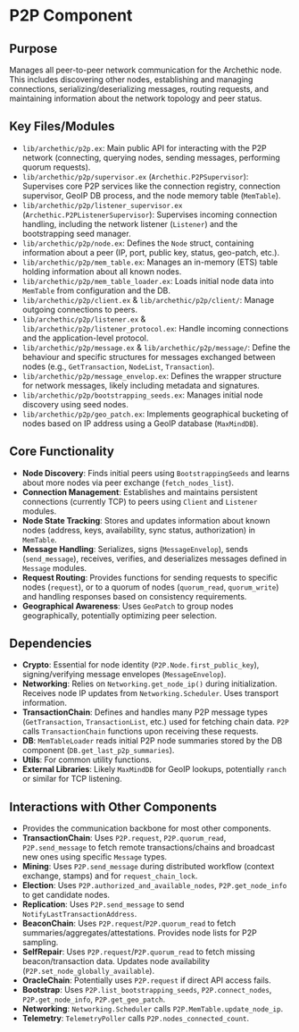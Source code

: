 # P2P Component

## Purpose

Manages all peer-to-peer network communication for the Archethic node. This includes discovering other nodes, establishing and managing connections, serializing/deserializing messages, routing requests, and maintaining information about the network topology and peer status.

## Key Files/Modules

*   `lib/archethic/p2p.ex`: Main public API for interacting with the P2P network (connecting, querying nodes, sending messages, performing quorum requests).
*   `lib/archethic/p2p/supervisor.ex` (`Archethic.P2PSupervisor`): Supervises core P2P services like the connection registry, connection supervisor, GeoIP DB process, and the node memory table (`MemTable`).
*   `lib/archethic/p2p/listener_supervisor.ex` (`Archethic.P2PListenerSupervisor`): Supervises incoming connection handling, including the network listener (`Listener`) and the bootstrapping seed manager.
*   `lib/archethic/p2p/node.ex`: Defines the `Node` struct, containing information about a peer (IP, port, public key, status, geo-patch, etc.).
*   `lib/archethic/p2p/mem_table.ex`: Manages an in-memory (ETS) table holding information about all known nodes.
*   `lib/archethic/p2p/mem_table_loader.ex`: Loads initial node data into `MemTable` from configuration and the DB.
*   `lib/archethic/p2p/client.ex` & `lib/archethic/p2p/client/`: Manage outgoing connections to peers.
*   `lib/archethic/p2p/listener.ex` & `lib/archethic/p2p/listener_protocol.ex`: Handle incoming connections and the application-level protocol.
*   `lib/archethic/p2p/message.ex` & `lib/archethic/p2p/message/`: Define the behaviour and specific structures for messages exchanged between nodes (e.g., `GetTransaction`, `NodeList`, `Transaction`).
*   `lib/archethic/p2p/message_envelop.ex`: Defines the wrapper structure for network messages, likely including metadata and signatures.
*   `lib/archethic/p2p/bootstrapping_seeds.ex`: Manages initial node discovery using seed nodes.
*   `lib/archethic/p2p/geo_patch.ex`: Implements geographical bucketing of nodes based on IP address using a GeoIP database (`MaxMindDB`).

## Core Functionality

*   **Node Discovery**: Finds initial peers using `BootstrappingSeeds` and learns about more nodes via peer exchange (`fetch_nodes_list`).
*   **Connection Management**: Establishes and maintains persistent connections (currently TCP) to peers using `Client` and `Listener` modules.
*   **Node State Tracking**: Stores and updates information about known nodes (address, keys, availability, sync status, authorization) in `MemTable`.
*   **Message Handling**: Serializes, signs (`MessageEnvelop`), sends (`send_message`), receives, verifies, and deserializes messages defined in `Message` modules.
*   **Request Routing**: Provides functions for sending requests to specific nodes (`request`), or to a quorum of nodes (`quorum_read`, `quorum_write`) and handling responses based on consistency requirements.
*   **Geographical Awareness**: Uses `GeoPatch` to group nodes geographically, potentially optimizing peer selection.

## Dependencies

*   **Crypto**: Essential for node identity (`P2P.Node.first_public_key`), signing/verifying message envelopes (`MessageEnvelop`).
*   **Networking**: Relies on `Networking.get_node_ip()` during initialization. Receives node IP updates from `Networking.Scheduler`. Uses transport information.
*   **TransactionChain**: Defines and handles many P2P message types (`GetTransaction`, `TransactionList`, etc.) used for fetching chain data. `P2P` calls `TransactionChain` functions upon receiving these requests.
*   **DB**: `MemTableLoader` reads initial P2P node summaries stored by the DB component (`DB.get_last_p2p_summaries`).
*   **Utils**: For common utility functions.
*   **External Libraries**: Likely `MaxMindDB` for GeoIP lookups, potentially `ranch` or similar for TCP listening.

## Interactions with Other Components

*   Provides the communication backbone for most other components.
*   **TransactionChain**: Uses `P2P.request`, `P2P.quorum_read`, `P2P.send_message` to fetch remote transactions/chains and broadcast new ones using specific `Message` types.
*   **Mining**: Uses `P2P.send_message` during distributed workflow (context exchange, stamps) and for `request_chain_lock`.
*   **Election**: Uses `P2P.authorized_and_available_nodes`, `P2P.get_node_info` to get candidate nodes.
*   **Replication**: Uses `P2P.send_message` to send `NotifyLastTransactionAddress`.
*   **BeaconChain**: Uses `P2P.request`/`P2P.quorum_read` to fetch summaries/aggregates/attestations. Provides node lists for P2P sampling.
*   **SelfRepair**: Uses `P2P.request`/`P2P.quorum_read` to fetch missing beacon/transaction data. Updates node availability (`P2P.set_node_globally_available`).
*   **OracleChain**: Potentially uses `P2P.request` if direct API access fails.
*   **Bootstrap**: Uses `P2P.list_bootstrapping_seeds`, `P2P.connect_nodes`, `P2P.get_node_info`, `P2P.get_geo_patch`.
*   **Networking**: `Networking.Scheduler` calls `P2P.MemTable.update_node_ip`.
*   **Telemetry**: `TelemetryPoller` calls `P2P.nodes_connected_count`. 